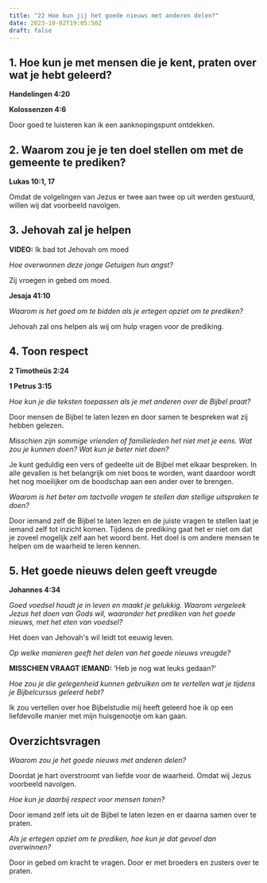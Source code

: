 ```yaml
---
title: "22 Hoe kun jij het goede nieuws met anderen delen?"
date: 2023-10-02T19:05:50Z
draft: false
---
```


## 1. Hoe kun je met mensen die je kent, praten over wat je hebt geleerd?

**Handelingen 4:20**

**Kolossenzen 4:6**

Door goed te luisteren kan ik een aanknopingspunt ontdekken.

## 2. Waarom zou je je ten doel stellen om met de gemeente te prediken?

**Lukas 10:1, 17**

Omdat de volgelingen van Jezus er twee aan twee op uit werden gestuurd, willen wij dat voorbeeld navolgen.

## 3. Jehovah zal je helpen

**VIDEO:** Ik bad tot Jehovah om moed

_Hoe overwonnen deze jonge Getuigen hun angst?_

Zij vroegen in gebed om moed.

**Jesaja 41:10**

_Waarom is het goed om te bidden als je ertegen opziet om te prediken?_

Jehovah zal ons helpen als wij om hulp vragen voor de prediking.

## 4. Toon respect

**2 Timotheüs 2:24**

**1 Petrus 3:15**

_Hoe kun je die teksten toepassen als je met anderen over de Bijbel praat?_

Door mensen de Bijbel te laten lezen en door samen te bespreken wat zij hebben gelezen.

_Misschien zijn sommige vrienden of familieleden het niet met je eens. Wat zou je kunnen doen? Wat kun je beter niet doen?_

Je kunt geduldig een vers of gedeelte uit de Bijbel met elkaar bespreken. In alle gevallen is het belangrijk om niet boos te worden,
want daardoor wordt het nog moeilijker om de boodschap aan een ander over te brengen.

_Waarom is het beter om tactvolle vragen te stellen dan stellige uitspraken te doen?_

Door iemand zelf de Bijbel te laten lezen en de juiste vragen te stellen laat je iemand zelf tot inzicht komen. Tijdens de prediking
gaat het er niet om dat je zoveel mogelijk zelf aan het woord bent. Het doel is om andere mensen te helpen om de waarheid te leren kennen.

## 5. Het goede nieuws delen geeft vreugde

**Johannes 4:34**

_Goed voedsel houdt je in leven en maakt je gelukkig. Waarom vergeleek Jezus het doen van Gods wil, waaronder het prediken van het goede nieuws, met het eten van voedsel?_

Het doen van Jehovah's wil leidt tot eeuwig leven.

_Op welke manieren geeft het delen van het goede nieuws vreugde?_

**MISSCHIEN VRAAGT IEMAND:** ‘Heb je nog wat leuks gedaan?’

_Hoe zou je die gelegenheid kunnen gebruiken om te vertellen wat je tijdens je Bijbelcursus geleerd hebt?_

Ik zou vertellen over hoe Bijbelstudie mij heeft geleerd hoe ik op een liefdevolle manier met mijn huisgenootje om kan gaan.

## Overzichtsvragen

_Waarom zou je het goede nieuws met anderen delen?_

Doordat je hart overstroomt van liefde voor de waarheid. Omdat wij Jezus voorbeeld navolgen.

_Hoe kun je daarbij respect voor mensen tonen?_

Door iemand zelf iets uit de Bijbel te laten lezen en er daarna samen over te praten.

_Als je ertegen opziet om te prediken, hoe kun je dat gevoel dan overwinnen?_

Door in gebed om kracht te vragen. Door er met broeders en zusters over te praten.
